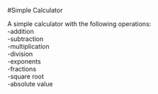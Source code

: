 #Simple Calculator

A simple calculator with the following operations:  
-addition  
-subtraction  
-multiplication  
-division  
-exponents  
-fractions  
-square root  
-absolute value
